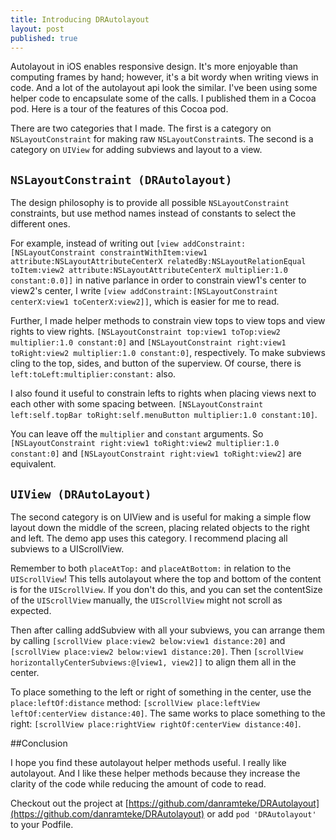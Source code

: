 ```yaml
---
title: Introducing DRAutolayout
layout: post
published: true
---
```


Autolayout in iOS enables responsive design. It's more enjoyable than computing frames by hand; however, it's a bit wordy when writing views in code. And a lot of the autolayout api look the similar. I've been using some helper code to encapsulate some of the calls. I published them in a Cocoa pod. Here is a tour of the features of this Cocoa pod.

There are two categories that I made. The first is a category on `NSLayoutConstraint` for making raw `NSLayoutConstraint`s. The second is a category on `UIView` for adding subviews and layout to a view.

## `NSLayoutConstraint (DRAutolayout)`

The design philosophy is to provide all possible `NSLayoutConstraint` constraints, but use method names instead of constants to select the different ones.

For example, instead of writing out `[view addConstraint:[NSLayoutConstraint constraintWithItem:view1 attribute:NSLayoutAttributeCenterX relatedBy:NSLayoutRelationEqual toItem:view2 attribute:NSLayoutAttributeCenterX multiplier:1.0 constant:0.0]]` in native parlance in order to constrain view1's center to view2's center, I write `[view addConstraint:[NSLayoutConstraint centerX:view1 toCenterX:view2]]`, which is easier for me to read.

Further, I made helper methods to constrain view tops to view tops and view rights to view rights. `[NSLayoutConstraint top:view1 toTop:view2 multiplier:1.0 constant:0]` and `[NSLayoutConstraint right:view1 toRight:view2 multiplier:1.0 constant:0]`, respectively. To make subviews cling to the top, sides, and button of the superview. Of course, there is `left:toLeft:multiplier:constant:` also.

I also found it useful to constrain lefts to rights when placing views next to each other with some spacing between. `[NSLayoutConstraint left:self.topBar toRight:self.menuButton multiplier:1.0 constant:10]`.

You can leave off the `multiplier` and `constant` arguments. So `[NSLayoutConstraint right:view1 toRight:view2 multiplier:1.0 constant:0]` and `[NSLayoutConstraint right:view1 toRight:view2]` are equivalent.


## `UIView (DRAutoLayout)`

The second category is on UIView and is useful for making a simple flow layout down the middle of the screen, placing related objects to the right and left. The demo app uses this category. I recommend placing all subviews to a UIScrollView. 

Remember to both `placeAtTop:` and `placeAtBottom:` in relation to the `UIScrollView`! This tells autolayout where the top and bottom of the content is for the `UIScrollView`. If you don't do this, and you can set the contentSize of the `UIScrollView` manually, the `UIScrollView` might not scroll as expected.

Then after calling addSubview with all your subviews, you can arrange them by calling  `[scrollView place:view2 below:view1 distance:20]` and `[scrollView place:view2 below:view1 distance:20]`. Then `[scrollView horizontallyCenterSubviews:@[view1, view2]]` to align them all in the center.

To place something to the left or right of something in the center, use the `place:leftOf:distance` method: `[scrollView place:leftView leftOf:centerView distance:40]`. The same works to place something to the right: `[scrollView place:rightView rightOf:centerView distance:40]`.

##Conclusion

I hope you find these autolayout helper methods useful. I really like autolayout. And I like these helper methods because they increase the clarity of the code while reducing the amount of code to read.

Checkout out the project at [https://github.com/danramteke/DRAutolayout](https://github.com/danramteke/DRAutolayout) or add `pod 'DRAutolayout'` to your Podfile.